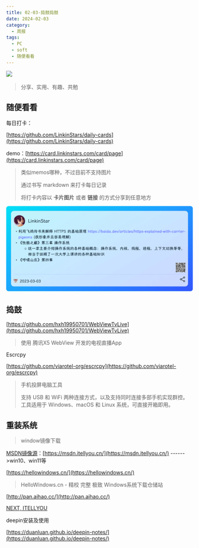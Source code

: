 ```yaml
---
title: 02-03-捣鼓捣鼓
date: 2024-02-03
category:
  - 周报
tags:
  - PC
  - soft
  - 随便看看
---
```

![](https://img.nnxx.me/file/5a500390f31add8c94c98.jpg)

> 分享、实用、有趣、共勉


## 随便看看

每日打卡：

[https://github.com/LinkinStars/daily-cards](https://github.com/LinkinStars/daily-cards)

demo：[https://card.linkinstars.com/card/page](https://card.linkinstars.com/card/page)
>类似memos哪种，不过目前不支持图片
>
>通过书写 markdown 来打卡每日记录
>
>将打卡内容以 **卡片图片** 或者 **链接** 的方式分享到任意地方

![](https://github.com/LinkinStars/daily-cards/raw/main/docs/img/card.png)




## 捣鼓


[https://github.com/hxh19950701/WebViewTvLive](https://github.com/hxh19950701/WebViewTvLive)
>使用 腾讯X5 WebView 开发的电视直播App



Escrcpy 

[https://github.com/viarotel-org/escrcpy](https://github.com/viarotel-org/escrcpy)
>手机投屏电脑工具
>
>支持 USB 和 WiFi 两种连接方式，以及支持同时连接多部手机实现群控。 工具适用于 Windows、macOS 和 Linux 系统，可直接开箱即用。




## 重装系统
>window镜像下载

[MSDN镜像源](https://msdn.itellyou.cn)：[https://msdn.itellyou.cn/](https://msdn.itellyou.cn/) ------>win10、win11等

[https://hellowindows.cn/](https://hellowindows.cn/)
>HelloWindows.cn - 精校 完整 极致 Windows系统下载仓储站

[http://pan.aihao.cc/](http://pan.aihao.cc/)

[NEXT, ITELLYOU](https://next.itellyou.cn/)


deepin安装及使用

[https://duanluan.github.io/deepin-notes/](https://duanluan.github.io/deepin-notes/)





